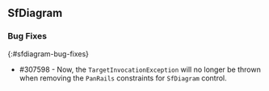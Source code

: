 ## SfDiagram

### Bug Fixes
{:#sfdiagram-bug-fixes}

* \#307598 - Now, the `TargetInvocationException` will no longer be thrown when removing the `PanRails` constraints for `SfDiagram` control.

